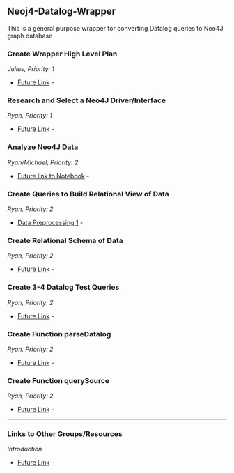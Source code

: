
## Neoj4-Datalog-Wrapper

This is a general purpose wrapper for converting Datalog queries to Neo4J graph database

### Create Wrapper High Level Plan

_Julius, Priority: 1_
- [Future Link](README.md) - 

### Research and Select a Neo4J Driver/Interface

_Ryan, Priority: 1_
- [Future Link](README.md) - 

### Analyze Neo4J Data

_Ryan/Michael, Priority: 2_ 
- [Future link to Notebook](README.md) - 

### Create Queries to Build Relational View of Data 

_Ryan, Priority: 2_
- [Data Preprocessing 1](README.md) - 

### Create Relational Schema of Data

_Ryan, Priority: 2_
- [Future Link](README.md) -  

### Create 3-4 Datalog Test Queries
_Ryan, Priority: 2_
- [Future Link](README.md) - 

### Create Function parseDatalog
_Ryan, Priority: 2_
- [Future Link](README.md) - 

### Create Function querySource
_Ryan, Priority: 2_
- [Future Link](README.md) - 

---

### Links to Other Groups/Resources

_Introduction_
- [Future Link](README.md) -  
